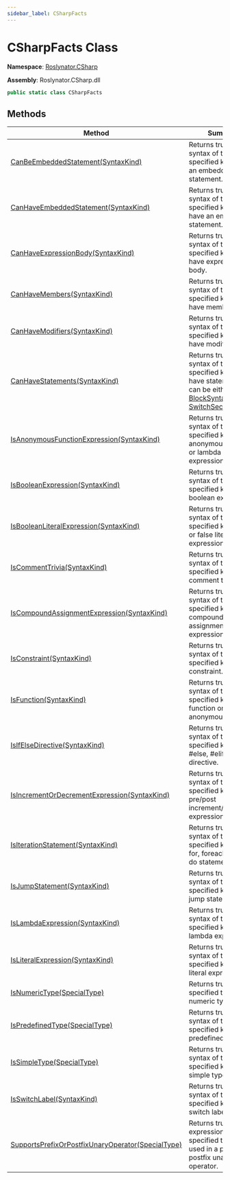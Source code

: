 ```yaml
---
sidebar_label: CSharpFacts
---
```


# CSharpFacts Class

**Namespace**: [Roslynator.CSharp](../index.md)

**Assembly**: Roslynator\.CSharp\.dll

```csharp
public static class CSharpFacts
```

## Methods

| Method | Summary |
| ------ | ------- |
| [CanBeEmbeddedStatement(SyntaxKind)](CanBeEmbeddedStatement/index.md) | Returns true if a syntax of the specified kind can be an embedded statement\. |
| [CanHaveEmbeddedStatement(SyntaxKind)](CanHaveEmbeddedStatement/index.md) | Returns true if a syntax of the specified kind can have an embedded statement\. |
| [CanHaveExpressionBody(SyntaxKind)](CanHaveExpressionBody/index.md) | Returns true if a syntax of the specified kind can have expression body\. |
| [CanHaveMembers(SyntaxKind)](CanHaveMembers/index.md) | Returns true if a syntax of the specified kind can have members\. |
| [CanHaveModifiers(SyntaxKind)](CanHaveModifiers/index.md) | Returns true if a syntax of the specified kind can have modifiers\. |
| [CanHaveStatements(SyntaxKind)](CanHaveStatements/index.md) | Returns true if a syntax of the specified kind can have statements\. It can be either [BlockSyntax](https://docs.microsoft.com/en-us/dotnet/api/microsoft.codeanalysis.csharp.syntax.blocksyntax) or [SwitchSectionSyntax](https://docs.microsoft.com/en-us/dotnet/api/microsoft.codeanalysis.csharp.syntax.switchsectionsyntax)\. |
| [IsAnonymousFunctionExpression(SyntaxKind)](IsAnonymousFunctionExpression/index.md) | Returns true if a syntax of the specified kind is an anonymous method or lambda expression\. |
| [IsBooleanExpression(SyntaxKind)](IsBooleanExpression/index.md) | Returns true if a syntax of the specified kind is a boolean expression\. |
| [IsBooleanLiteralExpression(SyntaxKind)](IsBooleanLiteralExpression/index.md) | Returns true if a syntax of the specified kind is true or false literal expression\. |
| [IsCommentTrivia(SyntaxKind)](IsCommentTrivia/index.md) | Returns true if a syntax of the specified kind is comment trivia\. |
| [IsCompoundAssignmentExpression(SyntaxKind)](IsCompoundAssignmentExpression/index.md) | Returns true if a syntax of the specified kind is a compound assignment expression\. |
| [IsConstraint(SyntaxKind)](IsConstraint/index.md) | Returns true if a syntax of the specified kind is a constraint\. |
| [IsFunction(SyntaxKind)](IsFunction/index.md) | Returns true if a syntax of the specified kind if local function or anonymous function\. |
| [IsIfElseDirective(SyntaxKind)](IsIfElseDirective/index.md) | Returns true if a syntax of the specified kind is \#if, \#else, \#elif or \#endif directive\. |
| [IsIncrementOrDecrementExpression(SyntaxKind)](IsIncrementOrDecrementExpression/index.md) | Returns true if a syntax of the specified kind is pre/post increment/decrement expression\. |
| [IsIterationStatement(SyntaxKind)](IsIterationStatement/index.md) | Returns true if a syntax of the specified kind is a for, foreach, while or do statement\. |
| [IsJumpStatement(SyntaxKind)](IsJumpStatement/index.md) | Returns true if a syntax of the specified kind is a jump statement\. |
| [IsLambdaExpression(SyntaxKind)](IsLambdaExpression/index.md) | Returns true if a syntax of the specified kind is a lambda expression\. |
| [IsLiteralExpression(SyntaxKind)](IsLiteralExpression/index.md) | Returns true if a syntax of the specified kind is a literal expression\. |
| [IsNumericType(SpecialType)](IsNumericType/index.md) | Returns true if the specified type is a numeric type\. |
| [IsPredefinedType(SpecialType)](IsPredefinedType/index.md) | Returns true if a syntax of the specified kind is a predefined type\. |
| [IsSimpleType(SpecialType)](IsSimpleType/index.md) | Returns true if a syntax of the specified kind is a simple type\. |
| [IsSwitchLabel(SyntaxKind)](IsSwitchLabel/index.md) | Returns true if a syntax of the specified kind is a switch label\. |
| [SupportsPrefixOrPostfixUnaryOperator(SpecialType)](SupportsPrefixOrPostfixUnaryOperator/index.md) | Returns true if an expression of the specified type can be used in a prefix or postfix unary operator\. |

